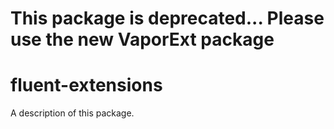 # This package is deprecated... Please use the new VaporExt package

# fluent-extensions

A description of this package.
